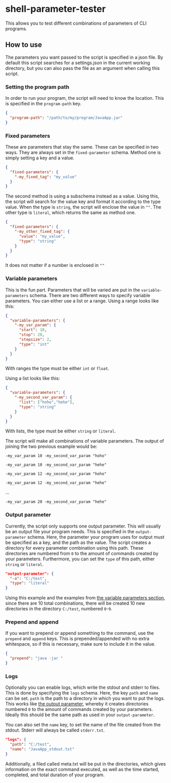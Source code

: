# shell-parameter-tester

This allows you to test different combinations of parameters of CLI programs.

## How to use
The parameters you want passed to the script is specified in a json file. By default this script searches for a settings.json in the current working directory, but you can also pass the file as an argument when calling this script.

### Setting the program path
In order to run your program, the script will need to know the location. This is specified in the `program-path` key.
```json
{
  "program-path": "/path/to/my/program/JavaApp.jar"
}
```

### Fixed parameters
These are parameters that stay the same. These can be specified in two ways. They are always set in the `fixed-parameter` schema. 
Method one is simply setting a key and a value. 
```json
{
  "fixed-parameters": {
    "-my_fixed_tag": "my_value"
  }
}
```
The second method is using a subschema instead as a value. Using this, the script will search for the value key and format it according to the type value. When the type is `string`, the script will enclose the value in `""`. The other type is `literal`, which returns the same as method one.
```json
{
  "fixed-parameters": {
    "-my_other_fixed_tag": {
      "value": "my_value",
      "type": "string"
    }
  }
}
```
It does not matter if a number is enclosed in `""`

### Variable parameters
This is the fun part. Parameters that will be varied are put in the `variable-parameters` schema. There are two different ways to specify variable parameters. You can either use a list or a range. Using a range looks like this:
```json
{
  "variable-parameters": {
    "-my_var_param": {
      "start": 10,
      "stop": 20,
      "stepsize": 2,
      "type": "int"
    }
  }
}
```
With ranges the type must be either `int` or `float`.

Using a list looks like this:
```json
{
  "variable-parameters": {
    "-my_second_var_param": {
      "list": ["hoho","hehe"],
      "type": "string"
    }
  }
}
```
With lists, the type must be either `string` or `literal`.

The script will make all combinations of variable parameters. The output of joining the two previous example would be:

`-my_var_param 10 -my_second_var_param "hoho"`

`-my_var_param 10 -my_second_var_param "hehe"`

`-my_var_param 12 -my_second_var_param "hoho"`

`-my_var_param 12 -my_second_var_param "hehe"`

...

`-my_var_param 20 -my_second_var_param "hehe"`

### Output parameter
Currently, the script only supports one output parameter. This will usually be an output file your program needs. This is specified in the `output-parameter` schema. Here, the parameter your program uses for output must be specified as a key, and the path as the value. The script creates a directory for every parameter combination using this path. These directories are numbered from `0` to the amount of commands created by your parameters. Furthermore, you can set the `type` of this path, either `string` or `literal`. 
```json
"output-parameter": {
  "-o": "C:/test",
  "type": "literal"
}
```
Using this example and the examples from [the variable parameters section](#variable-parameters), since there are 10 total combinations, there will be created 10 new directories in the directory `C:/test`, numbered `0`-`9`.



### Prepend and append
If you want to prepend or append something to the command, use the `prepend` and `append` keys. This is prepended/appended with no extra whitespace, so if this is necessary, make sure to include it in the value.
```json
{
  "prepend": "java -jar "
}
```

### Logs
Optionally you can enable logs, which write the stdout and stderr to files. This is done by specifying the `logs` schema. Here, the key `path` and `name` can be set. `path` is the path to a directory in which you want to put the logs. This works like [the output parameter](#output-parameters), whereby it creates directories numbered `0` to the amount of commands created by your parameters. Ideally this should be the same path as used in your `output-parameter`. 

You can also set the `name` key, to set the name of the file created from the stdout. Stderr will always be called `stderr.txt`.
```json
"logs": {
  "path": "C:/test",
  "name": "JavaApp_stdout.txt"
}
```
Additionally, a filed called meta.txt will be put in the directories, which gives information on the exact command executed, as well as the time started, completed, and total duration of your program.
